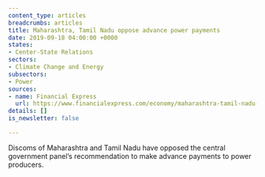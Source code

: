 ```yaml
---
content_type: articles
breadcrumbs: articles
title: Maharashtra, Tamil Nadu oppose advance power payments
date: 2019-09-18 04:00:00 +0000
states:
- Center-State Relations
sectors:
- Climate Change and Energy
subsectors:
- Power
sources:
- name: Financial Express
  url: https://www.financialexpress.com/economy/maharashtra-tamil-nadu-oppose-advance-power-payments/1702524/
details: []
is_newsletter: false

---
```

Discoms of Maharashtra and Tamil Nadu have opposed the central government panel’s recommendation to make advance payments to power producers.
